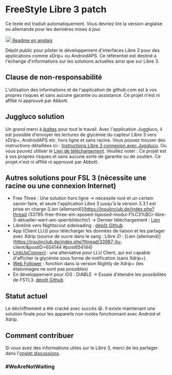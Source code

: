 
# FreeStyle Libre 3 patch

Ce texte est traduit automatiquement. Vous devriez lire la version anglaise ou allemande pour les dernières mises à jour.

<a href="README.md"><img alt="EN" src="https://user-images.githubusercontent.com/65506676/190852356-073bf576-6e3a-45f3-a658-be1c4a8d7286.png" width="18px" /> Readme en anglais</a>

Dépôt public pour piloter le développement d'interfaces Libre 3 pour des applications comme xDrip+ ou AndroidAPS. Ce référentiel est destiné à l'échange d'informations sur les solutions actuelles ainsi que sur Libre 3.

## Clause de non-responsabilité

L'utilisation des informations et de l'application de github.com est à vos propres risques et sans aucune garantie ou assistance. Ce projet n'est ni affilié ni approuvé par Abbott.

## Juggluco solution

Un grand merci à [jkaltes](http://jkaltes.byethost16.com/) pour tout le travail. Avec l'application Juggluco, il est possible d'envoyer les lectures de glycémie du capteur Libre 3 vers xDrip+, AndroidAPS etc. hors ligne et sans racine. Vous pouvez trouver des instructions détaillées ici : [Instructions Libre 3 connexion avec Juggluco](./Juggluco-solution/juggluco-direct-instructions/en/instructions.md). Ou vous pouvez utiliser le [Lien de téléchargement](./Juggluco-solution/versions/latest/Juggluco.apk?raw=1). Veuillez noter : Ce projet est à vos propres risques et sans aucune sorte de garantie ou de soutien. Ce projet n'est ni affilié ni approuvé par Abbott.

## Autres solutions pour FSL 3 (nécessite une racine ou une connexion Internet)

- Free Three : Une solution hors ligne -> nécessite root et un certain savoir-faire, et seule l'application Libre 3 jusqu'à la version 3.3.1 est prise en charge [Lien (allemand)](https://insulinclub.de/index.php?thread /33795-free-three-ein-xposed-lsposed-modul-f%C3%BCr-libre-3-aktueller-wert-am-sperrbildschir/)
       -> Dernier téléchargement : [Lien](https://mega.nz/file/H51h3ILS#65mfhvDvPbtnbdWSOeXHHNxABDD60nP7iODxaDN_QPk)
- Librelink vers Nightscout sideloading : [dépôt Github](https://github.com/timoschlueter/nightscout-librelink-up)
- App (Client LLU) pour télécharger les données de liaison et les partager avec Xdrip (source de sucre dans le sang : Libre 2) : [Lien (allemand)](https://insulinclub.de/index.php?thread/33987-llu- client/&postID=654144 #post654144)
- [LinkUpConnect](https://github.com/cmtjk/LinkUpConnect) : une alternative pour LLU Client, qui est capable d'afficher la glycémie sous forme de notification (sans Xdrip+).
- [Web Follower](https://xdrip.readthedocs.io/en/latest/install/webfollower/) : fonction dans la version Nightly de Xdrip+ (les étalonnages ne sont pas possibles)
- En développement pour iOS : DiABLE -> Essaie d'étendre les possibilités de FSTL3. [dépôt Github](https://github.com/gui-dos/DiaBLE)

## Statut actuel

Le déchiffrement a été cracké avec succès :smiley:. Il existe maintenant une solution finale pour les appareils non rootés fonctionnant avec Android et Xdrip.

## Comment contribuer

Si vous avez des informations utiles sur le Libre 3, merci de les partager dans l'[onglet discussions](https://github.com/maheini/FreeStyle-Libre-3-patch/discussions).

### #WeAreNotWaiting